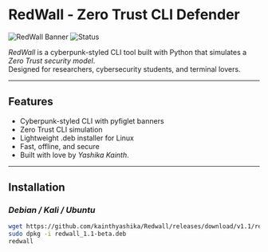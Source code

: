 # RedWall - Zero Trust CLI Defender

![RedWall Banner](https://img.shields.io/badge/version-1.1-blue) ![Status](https://img.shields.io/badge/status-stable-green)

*RedWall* is a cyberpunk-styled CLI tool built with Python that simulates a *Zero Trust security model*.  
Designed for researchers, cybersecurity students, and terminal lovers.

---

## Features

- Cyberpunk-styled CLI with pyfiglet banners
- Zero Trust CLI simulation
- Lightweight .deb installer for Linux
- Fast, offline, and secure
- Built with love by *Yashika Kainth*.

---

## Installation

### *Debian / Kali / Ubuntu*

```bash
wget https://github.com/kainthyashika/Redwall/releases/download/v1.1/redwall_1.1-beta.deb
sudo dpkg -i redwall_1.1-beta.deb
redwall
